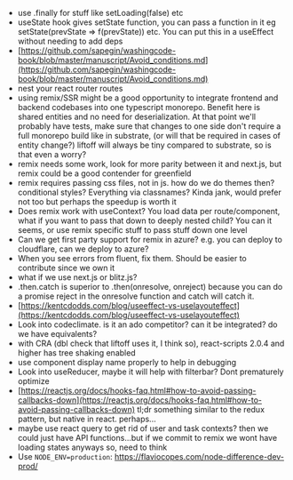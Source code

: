- use .finally for stuff like setLoading(false) etc  
- useState hook gives setState function, you can pass a function in it eg setState(prevState => f(prevState)) etc. You can put this in a useEffect without needing to add deps  
- [https://github.com/sapegin/washingcode-book/blob/master/manuscript/Avoid_conditions.md](https://github.com/sapegin/washingcode-book/blob/master/manuscript/Avoid_conditions.md)  
- nest your react router routes  
- using remix/SSR might be a good opportunity to integrate frontend and backend codebases into one typescript monorepo. Benefit here is shared entities and no need for deserialization. At that point we'll probably have tests, make sure that changes to one side don't require a full monorepo build like in substrate, (or will that be required in cases of entity change?) liftoff will always be tiny compared to substrate, so is that even a worry?  
- remix needs some work, look for more parity between it and next.js, but remix could be a good contender for greenfield  
- remix requires passing css files, not in js. how do we do themes then? conditional styles? Everything via classnames? Kinda jank, would prefer not too but perhaps the speedup is worth it  
- Does remix work with useContext? You load data per route/component, what if you want to pass that down to deeply nested child? You can it seems, or use remix specific stuff to pass stuff down one level  
- Can we get first party support for remix in azure? e.g. you can deploy to cloudflare, can we deploy to azure?  
- When you see errors from fluent, fix them. Should be easier to contribute since we own it  
- what if we use next.js or blitz.js?  
- .then.catch is superior to .then(onresolve, onreject) because you can do a promise reject in the onresolve function and catch will catch it.  
- [https://kentcdodds.com/blog/useeffect-vs-uselayouteffect](https://kentcdodds.com/blog/useeffect-vs-uselayouteffect)  
- Look into codeclimate. is it an ado competitor? can it be integrated? do we have equivalents?  
- with CRA (dbl check that liftoff uses it, I think so), react-scripts 2.0.4 and higher has tree shaking enabled  
- use component display name properly to help in debugging  
- Look into useReducer, maybe it will help with filterbar? Dont prematurely optimize  
- [https://reactjs.org/docs/hooks-faq.html#how-to-avoid-passing-callbacks-down](https://reactjs.org/docs/hooks-faq.html#how-to-avoid-passing-callbacks-down) tl;dr something similar to the redux pattern, but native in react. perhaps...  
- maybe use react query to get rid of user and task contexts? then we could just have API functions...but if we commit to remix we wont have loading states anyways so, need to think
- Use `NODE_ENV=production`: https://flaviocopes.com/node-difference-dev-prod/